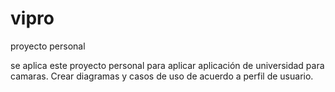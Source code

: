 # vipro
proyecto personal

se aplica este proyecto personal para aplicar aplicación de universidad para camaras.
Crear diagramas y casos de uso de acuerdo a perfil de usuario.
